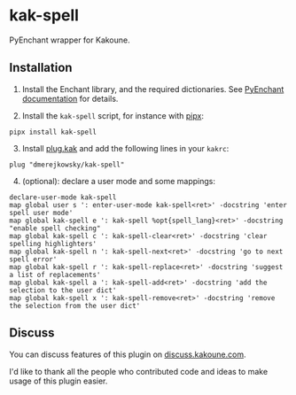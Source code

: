 # kak-spell

PyEnchant wrapper for Kakoune.

## Installation


1. Install the Enchant library, and the required dictionaries. See [PyEnchant documentation](https://pyenchant.github.io/pyenchant/install.html) for details.

2. Install the `kak-spell` script, for instance with [pipx](https://pipxproject.github.io/pipx/):

```
pipx install kak-spell
```

3. Install [plug.kak](https://github.com/andreyorst/plug.kak) and add the following lines in your `kakrc`:

```kak
plug "dmerejkowsky/kak-spell"
```

4. (optional): declare a user mode and some mappings:

```kak
declare-user-mode kak-spell
map global user s ': enter-user-mode kak-spell<ret>' -docstring 'enter spell user mode'
map global kak-spell e ': kak-spell %opt{spell_lang}<ret>' -docstring "enable spell checking"
map global kak-spell c ': kak-spell-clear<ret>' -docstring 'clear spelling highlighters'
map global kak-spell n ': kak-spell-next<ret>' -docstring 'go to next spell error'
map global kak-spell r ': kak-spell-replace<ret>' -docstring 'suggest a list of replacements'
map global kak-spell a ': kak-spell-add<ret>' -docstring 'add the selection to the user dict'
map global kak-spell x ': kak-spell-remove<ret>' -docstring 'remove the selection from the user dict'
```



## Discuss

You can discuss features of this plugin on [discuss.kakoune.com](https://discuss.kakoune.com/t/alternate-implementation-for-spell-checker/781).

I'd like to thank all the people who contributed code and ideas to make usage of this plugin easier.
